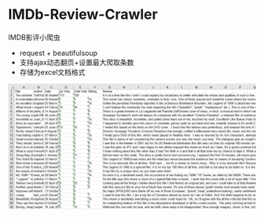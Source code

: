 # IMDb-Review-Crawler
IMDB影评小爬虫

- request + beautifulsoup
- 支持ajax动态翻页+设置最大爬取条数
- 存储为excel文档格式

![dataset](https://github.com/Stan7s/IMDb-Review-Crawler/blob/master/dataset.png)
